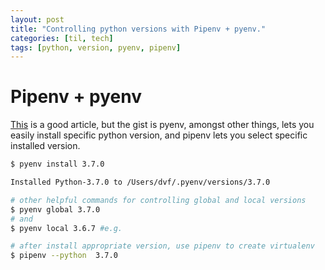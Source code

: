 ```yaml
---
layout: post
title: "Controlling python versions with Pipenv + pyenv."
categories: [til, tech]
tags: [python, version, pyenv, pipenv]
---
```



# Pipenv + pyenv

[This](https://hackernoon.com/reaching-python-development-nirvana-bb5692adf30c) is a good article, but the gist is pyenv, amongst other things, lets you easily install specific python version, and pipenv lets you select specific installed version.

```sh
$ pyenv install 3.7.0

Installed Python-3.7.0 to /Users/dvf/.pyenv/versions/3.7.0

# other helpful commands for controlling global and local versions
$ pyenv global 3.7.0 
# and
$ pyenv local 3.6.7 #e.g.

# after install appropriate version, use pipenv to create virtualenv
$ pipenv --python  3.7.0 

```
